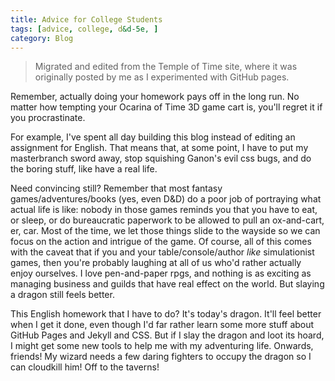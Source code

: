 ```yaml
---
title: Advice for College Students
tags: [advice, college, d&d-5e, ]
category: Blog
---
```


> Migrated and edited from the Temple of Time site, where it was originally
> posted by me as I experimented with GitHub pages.

Remember, actually doing your homework pays off in the long run. No matter how
tempting your Ocarina of Time 3D game cart is, you'll regret it if you
procrastinate.

For example, I've spent all day building this blog instead of editing an
assignment for English. That means that, at some point, I have to put my
masterbranch sword away, stop squishing Ganon's evil css bugs, and do the boring
stuff, like have a real life.

Need convincing still? Remember that most fantasy games/adventures/books (yes,
even D&D) do a poor job of portraying what actual life is like: nobody in those
games reminds you that you have to eat, or sleep, or do bureaucratic paperwork
to be allowed to pull an ox-and-cart, er, car. Most of the time, we let those
things slide to the wayside so we can focus on the action and intrigue of the
game. Of course, all of this comes with the caveat that if you and your
table/console/author _like_ simulationist games, then you're probably laughing
at all of us who'd rather actually enjoy ourselves. I love pen-and-paper rpgs,
and nothing is as exciting as managing business and guilds that have real effect
on the world. But slaying a dragon still feels better.

This English homework that I have to do? It's today's dragon. It'll feel better
when I get it done, even though I'd far rather learn some more stuff about
GitHub Pages and Jekyll and CSS. But if I slay the dragon and loot its hoard, I
might get some new tools to help me with my adventuring life. Onwards, friends!
My wizard needs a few daring fighters to occupy the dragon so I can cloudkill
him! Off to the taverns!
